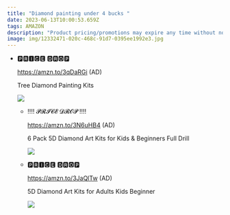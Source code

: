 ```yaml
---
title: "Diamond painting under 4 bucks "
date: 2023-06-13T10:00:53.659Z
tags: AMAZON
description: "Product pricing/promotions may expire any time without notice.  "
image: img/12332471-020c-468c-91d7-0395ee1992e3.jpg
---
```

* <!--StartFragment-->

  🅿🆁🅸🅲🅴 🅳🆁🅾🅿

  https://amzn.to/3qDaRGi (AD)

  Tree Diamond Painting Kits

  <!--EndFragment--><!--StartFragment-->

  ![](https://m.media-amazon.com/images/I/81EKcJ8+fhL._AC_SL1500_.jpg)

  * <!--StartFragment-->

    ‼️‼️ 𝓟𝓡𝓘𝓒𝓔 𝓓𝓡𝓞𝓟 ‼️‼️

    https://amzn.to/3N6uHB4 (AD)

    6 Pack 5D Diamond Art Kits for Kids & Beginners Full Drill

    <!--EndFragment--><!--StartFragment-->

    ![](https://m.media-amazon.com/images/I/81Puvt6GC4L._AC_SL1500_.jpg)

    <!--EndFragment-->
  * <!--StartFragment-->

    🅿🆁🅸🅲🅴 🅳🆁🅾🅿

    https://amzn.to/3JaQlTw (AD)

    5D Diamond Art Kits for Adults Kids Beginner

    <!--EndFragment--><!--StartFragment-->

    ![](https://m.media-amazon.com/images/I/6183WMmT5tL._AC_SL1500_.jpg)

    <!--EndFragment-->

![]()
